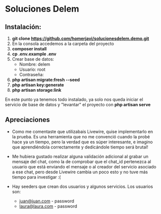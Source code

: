 # Soluciones Delem
## Instalación:
1. **git clone https://github.com/homerjavi/solucionesdelem.demo.git**
2. En la consola accedemos a la carpeta del proyecto
3. **composer install**
4. **cp .env.example .env**
5. Crear base de datos: 
    - Nombre: delem
    - Usuario: root
    - Contraseña: 
6. **php artisan migrate:fresh --seed**
7. **php artisan key:generate**
8. **php artisan storage:link**

En este punto ya tenemos todo instalado, ya solo nos queda iniciar el servicio de base de datos y "levantar" el proyecto con **php artisan serve**

## Apreciaciones
- Como me comentaste que utilizabais Livewire, quise implementarlo en la prueba. Es una herramienta que no me convenció cuando la probé hace ya un tiempo, pero la verdad que es súper interesante, e imagino que aprendiéndola correctamente y dedicándole tiempo será brutal!

- Me hubiera gustado realizar alguna validación adicional al grabar un mensaje del chat, como la de comprobar que el chat_id pertenezca al usuario que está enviando el mensaje o al creador del servicio asociado a ese chat, pero desde Livewire cambia un poco esto y no tuve más tiempo para investigar :(

- Hay seeders que crean dos usuarios y algunos servicios. Los usuarios son:
    - juan@juan.com   - password
    - laura@laura.com - password
